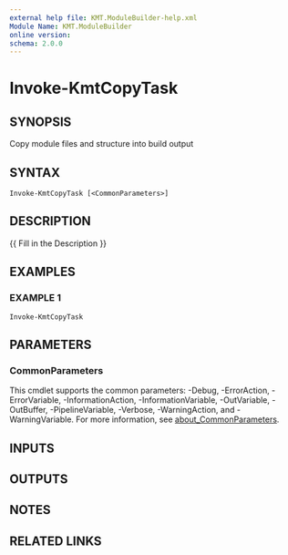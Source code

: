 ```yaml
---
external help file: KMT.ModuleBuilder-help.xml
Module Name: KMT.ModuleBuilder
online version:
schema: 2.0.0
---
```


# Invoke-KmtCopyTask

## SYNOPSIS
Copy module files and structure into build output

## SYNTAX

```
Invoke-KmtCopyTask [<CommonParameters>]
```

## DESCRIPTION
{{ Fill in the Description }}

## EXAMPLES

### EXAMPLE 1
```
Invoke-KmtCopyTask
```

## PARAMETERS

### CommonParameters
This cmdlet supports the common parameters: -Debug, -ErrorAction, -ErrorVariable, -InformationAction, -InformationVariable, -OutVariable, -OutBuffer, -PipelineVariable, -Verbose, -WarningAction, and -WarningVariable. For more information, see [about_CommonParameters](http://go.microsoft.com/fwlink/?LinkID=113216).

## INPUTS

## OUTPUTS

## NOTES

## RELATED LINKS
